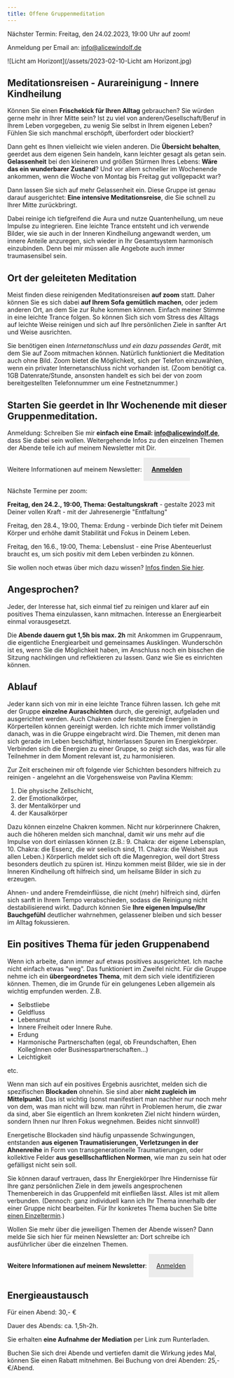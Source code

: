 ```yaml
---
title: Offene Gruppenmeditation
---
```


Nächster Termin: Freitag, den 24.02.2023, 19:00 Uhr auf zoom!

Anmeldung per Email an: info@alicewindolf.de

![Licht am Horizont](/assets/2023-02-10-Licht am Horizont.jpg)

## Meditationsreisen - Aurareinigung - Innere Kindheilung
Können Sie einen **Frischekick für Ihren Alltag** gebrauchen? Sie würden gerne mehr in Ihrer Mitte sein? Ist zu viel von anderen/Gesellschaft/Beruf in Ihrem Leben vorgegeben, zu wenig Sie selbst in Ihrem eigenen Leben? Fühlen Sie sich manchmal erschöpft, überfordert oder blockiert?  

Dann geht es Ihnen vielleicht wie vielen anderen. Die **Übersicht behalten**, geerdet aus dem eigenen Sein handeln, kann leichter gesagt als getan sein. **Gelassenheit** bei den kleineren und größen Stürmen Ihres Lebens: **Wäre das ein wunderbarer Zustand**? Und vor allem schneller im Wochenende ankommen, wenn die Woche von Montag bis Freitag gut vollgepackt war? 

Dann lassen Sie sich auf mehr Gelassenheit ein. Diese Gruppe ist genau darauf ausgerichtet: **Eine intensive Meditationsreise**, die Sie schnell zu Ihrer Mitte zurückbringt. 

Dabei reinige ich tiefgreifend die Aura und nutze Quantenheilung, um neue Impulse zu integrieren. Eine leichte Trance entsteht und ich verwende Bilder, wie sie auch in der Inneren Kindheilung angewandt werden, um innere Anteile anzuregen, sich wieder in Ihr Gesamtsystem harmonisch einzubinden. Denn bei mir müssen alle Angebote auch immer traumasensibel sein. 

## Ort der geleiteten Meditation 
Meist finden diese reinigenden Meditationsreisen **auf zoom** statt. Daher können Sie es sich dabei **auf Ihrem Sofa gemütlich machen**, oder jedem anderen Ort, an dem Sie zur Ruhe kommen können. Einfach meiner Stimme in eine leichte Trance folgen. So können Sich sich vom Stress des Alltags auf leichte Weise reinigen und sich auf Ihre persönlichen Ziele in sanfter Art und Weise ausrichten. 

Sie benötigen einen *Internetanschluss und ein dazu passendes Gerät*, mit dem Sie auf Zoom mitmachen können. Natürlich funktioniert die Meditation auch ohne Bild. Zoom bietet die Möglichkeit, sich per Telefon einzuwählen, wenn ein privater Internetanschluss nicht vorhanden ist. (Zoom benötigt ca. 1GB Datenrate/Stunde, ansonsten handelt es sich bei der von zoom bereitgestellten Telefonnummer um eine Festnetznummer.) 

## Starten Sie geerdet in Ihr Wochenende mit dieser Gruppenmeditation. 

Anmeldung: Schreiben Sie mir **einfach eine Email: info@alicewindolf.de**, dass Sie dabei sein wollen. Weitergehende Infos zu den einzelnen Themen der Abende teile ich auf meinem Newsletter mit Dir.  

Weitere Informationen auf meinem Newsletter: 
<span style='display:inline-block;padding:18px;background:#ececec'>
**[Anmelden](/2021/04/21/Landingspage-Newsletteranmeldung.html)**
</span>

Nächste Termine per zoom:

**Freitag, den 24.2., 19:00, Thema: Gestaltungskraft** - gestalte 2023 mit Deiner vollen Kraft - mit der Jahresenergie "Entfaltung"

Freitag, den 28.4., 19:00, Thema: Erdung - verbinde Dich tiefer mit Deinem Körper und erhöhe damit Stabilität und Fokus in Deinem Leben.

Freitag, den 16.6., 19:00, Thema: Lebenslust - eine Prise Abenteuerlust braucht es, um sich positiv mit dem Leben verbinden zu können. 


Sie wollen noch etwas über mich dazu wissen? [Infos finden Sie hier](/about/). 

## Angesprochen?
Jeder, der Interesse hat, sich einmal tief zu reinigen und klarer auf ein positives Thema einzulassen, kann mitmachen. Interesse an Energiearbeit einmal vorausgesetzt. 

Die **Abende dauern gut 1,5h bis max. 2h** mit Ankommen im Gruppenraum, die eigentliche Energiearbeit und gemeinsames Ausklingen. Wunderschön ist es, wenn Sie die Möglichkeit haben, im Anschluss noch ein bisschen die Sitzung nachklingen und reflektieren zu lassen. Ganz wie Sie es einrichten können.  

## Ablauf
Jeder kann sich von mir in eine leichte Trance führen lassen. Ich gehe mit der Gruppe **einzelne Auraschichten** durch, die gereinigt, aufgeladen und ausgerichtet werden. Auch Chakren oder festsitzende Energien in Körperteilen können gereinigt werden. Ich richte mich immer vollständig danach, was in die Gruppe eingebracht wird. Die Themen, mit denen man sich gerade im Leben beschäftigt, hinterlassen Spuren im Energiekörper. Verbinden sich die Energien zu einer Gruppe, so zeigt sich das, was für alle Teilnehmer in dem Moment relevant ist, zu harmonisieren.   

Zur Zeit erscheinen mir oft folgende vier Schichten besonders hilfreich zu reinigen - angelehnt an die Vorgehensweise von Pavlina Klemm: 
1. Die physische Zellschicht, 
2. der Emotionalkörper, 
3. der Mentalkörper und 
4. der Kausalkörper 

Dazu können einzelne Chakren kommen. Nicht nur körperinnere Chakren, auch die höheren melden sich manchnal, damit wir uns mehr auf die Impulse von dort einlassen können (z.B.: 9. Chakra: der eigene Lebensplan, 10. Chakra: die Essenz, die wir seelisch sind, 11. Chakra: die Weisheit aus allen Leben.) Körperlich meldet sich oft die Magenregion, weil dort Stress besonders deutlich zu spüren ist. Hinzu kommen meist Bilder, wie sie in der Inneren Kindheilung oft hilfreich sind, um heilsame Bilder in sich zu erzeugen. 

Ahnen- und andere Fremdeinflüsse, die nicht (mehr) hilfreich sind, dürfen sich sanft in Ihrem Tempo verabschieden, sodass die Reinigung nicht destabilisierend wirkt. Dadurch können Sie **Ihre eigenen Impulse/Ihr Bauchgefühl** deutlicher wahrnehmen, gelassener bleiben und sich besser im Alltag fokussieren.  

## Ein positives Thema für jeden Gruppenabend
Wenn ich arbeite, dann immer auf etwas positives ausgerichtet. Ich mache nicht einfach etwas "weg". Das funktioniert im Zweifel nicht. Für die Gruppe nehme ich ein **übergeordnetes Thema**, mit dem sich viele identifizieren können. Themen, die im Grunde für ein gelungenes Leben allgemein als wichtig empfunden werden. Z.B. 
- Selbstliebe 
- Geldfluss 
- Lebensmut
- Innere Freiheit oder Innere Ruhe.
- Erdung
- Harmonische Partnerschaften (egal, ob Freundschaften, Ehen KollegInnen oder Businesspartnerschaften...)
- Leichtigkeit

etc.  

Wenn man sich auf ein positives Ergebnis ausrichtet, melden sich die spezifischen **Blockaden**  ohnehin. Sie sind aber **nicht zugleich im Mittelpunkt**. Das ist wichtig (sonst manifestiert man nachher nur noch mehr von dem, was man nicht will bzw. man rührt in Problemen herum, die zwar da sind, aber Sie eigentlich an Ihrem konkreten Ziel nicht hindern würden, sondern Ihnen nur Ihren Fokus wegnehmen. Beides nicht sinnvoll!) 

Energetische Blockaden sind häufig unpassende Schwingungen, entstanden **aus eigenen Traumatisierungen, Verletzungen in der Ahnenreihe** in Form von transgenerationelle Traumatierungen, oder kollektive Felder **aus geselllschaftlichen Normen**, wie man zu sein hat oder gefälligst nicht sein soll.

Sie können darauf vertrauen, dass Ihr Energiekörper Ihre Hindernisse für Ihre ganz persönlichen Ziele in dem jeweils angesprochenen Themenbereich in das Gruppenfeld mit einfließen lässt. Alles ist mit allem verbunden. (Dennoch: ganz individuell kann ich Ihr Thema innerhalb der einer Gruppe nicht bearbeiten. Für Ihr konkretes Thema buchen Sie bitte [einen Einzeltermin](/2021/03/19/Einzelsitzungen.html).)

Wollen Sie mehr über die jeweiligen Themen der Abende wissen? Dann melde Sie sich hier für meinen Newsletter an: Dort schreibe ich ausführlicher über die einzelnen Themen.  

**Weitere Informationen auf meinem Newsletter**: 
<span style='display:inline-block;padding:18px;background:#ececec'>
[Anmelden](/2021/04/21/Landingspage-Newsletteranmeldung.html)
</span>

## Energieaustausch
Für einen Abend: 30,- €

Dauer des Abends: ca. 1,5h-2h. 

Sie erhalten **eine Aufnahme der Mediation** per Link zum Runterladen. 

Buchen Sie sich drei Abende und vertiefen damit die Wirkung jedes Mal, können Sie einen Rabatt mitnehmen. Bei Buchung von drei Abenden: 25,-€/Abend. 

